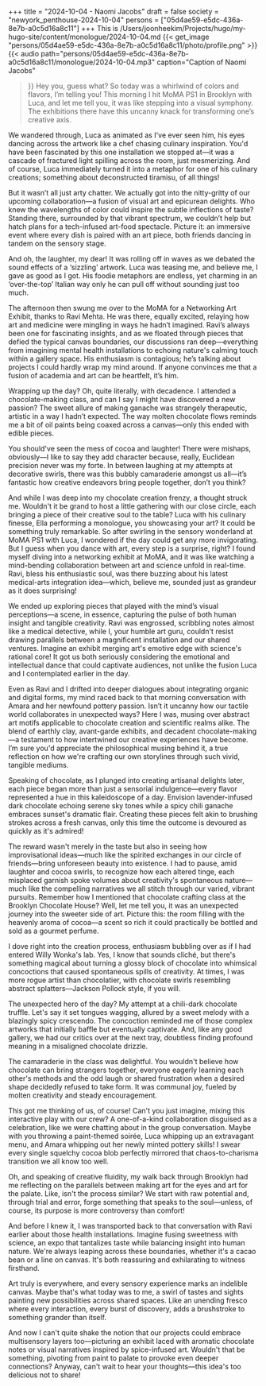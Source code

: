 +++
title = "2024-10-04 - Naomi Jacobs"
draft = false
society = "newyork_penthouse-2024-10-04"
persons = ["05d4ae59-e5dc-436a-8e7b-a0c5d16a8c11"]
+++
This is /Users/joonheekim/Projects/hugo/my-hugo-site/content/monologue/2024-10-04.md
{{< get_image "persons/05d4ae59-e5dc-436a-8e7b-a0c5d16a8c11/photo/profile.png" >}}
{{< audio
    path="persons/05d4ae59-e5dc-436a-8e7b-a0c5d16a8c11/monologue/2024-10-04.mp3" 
    caption="Caption of Naomi Jacobs"
>}}
Hey you, guess what?
So today was a whirlwind of colors and flavors, I’m telling you! This morning I hit MoMA PS1 in Brooklyn with Luca, and let me tell you, it was like stepping into a visual symphony. The exhibitions there have this uncanny knack for transforming one’s creative axis.

We wandered through, Luca as animated as I've ever seen him, his eyes dancing across the artwork like a chef chasing culinary inspiration. You'd have been fascinated by this one installation we stopped at—it was a cascade of fractured light spilling across the room, just mesmerizing. And of course, Luca immediately turned it into a metaphor for one of his culinary creations; something about deconstructed tiramisu, of all things!

But it wasn’t all just arty chatter. We actually got into the nitty-gritty of our upcoming collaboration—a fusion of visual art and epicurean delights. Who knew the wavelengths of color could inspire the subtle inflections of taste? Standing there, surrounded by that vibrant spectrum, we couldn’t help but hatch plans for a tech-infused art-food spectacle. Picture it: an immersive event where every dish is paired with an art piece, both friends dancing in tandem on the sensory stage. 

And oh, the laughter, my dear! It was rolling off in waves as we debated the sound effects of a ‘sizzling’ artwork. Luca was teasing me, and believe me, I gave as good as I got. His foodie metaphors are endless, yet charming in an ‘over-the-top’ Italian way only he can pull off without sounding just too much.

The afternoon then swung me over to the MoMA for a Networking Art Exhibit, thanks to Ravi Mehta. He was there, equally excited, relaying how art and medicine were mingling in ways he hadn’t imagined. Ravi’s always been one for fascinating insights, and as we floated through pieces that defied the typical canvas boundaries, our discussions ran deep—everything from imagining mental health installations to echoing nature's calming touch within a gallery space. His enthusiasm is contagious; he’s talking about projects I could hardly wrap my mind around. If anyone convinces me that a fusion of academia and art can be heartfelt, it’s him.

Wrapping up the day? Oh, quite literally, with decadence. I attended a chocolate-making class, and can I say I might have discovered a new passion? The sweet allure of making ganache was strangely therapeutic, artistic in a way I hadn’t expected. The way molten chocolate flows reminds me a bit of oil paints being coaxed across a canvas—only this ended with edible pieces.

You should've seen the mess of cocoa and laughter! There were mishaps, obviously—I like to say they add character because, really, Euclidean precision never was my forte. In between laughing at my attempts at decorative swirls, there was this bubbly camaraderie amongst us all—it’s fantastic how creative endeavors bring people together, don’t you think?

And while I was deep into my chocolate creation frenzy, a thought struck me. Wouldn't it be grand to host a little gathering with our close circle, each bringing a piece of their creative soul to the table? Luca with his culinary finesse, Ella performing a monologue, you showcasing your art? It could be something truly remarkable.
So after swirling in the sensory wonderland at MoMA PS1 with Luca, I wondered if the day could get any more invigorating. But I guess when you dance with art, every step is a surprise, right? I found myself diving into a networking exhibit at MoMA, and it was like watching a mind-bending collaboration between art and science unfold in real-time. Ravi, bless his enthusiastic soul, was there buzzing about his latest medical-arts integration idea—which, believe me, sounded just as grandeur as it does surprising!

We ended up exploring pieces that played with the mind’s visual perceptions—a scene, in essence, capturing the pulse of both human insight and tangible creativity. Ravi was engrossed, scribbling notes almost like a medical detective, while I, your humble art guru, couldn't resist drawing parallels between a magnificent installation and our shared ventures. Imagine an exhibit merging art's emotive edge with science's rational core! It got us both seriously considering the emotional and intellectual dance that could captivate audiences, not unlike the fusion Luca and I contemplated earlier in the day.

Even as Ravi and I drifted into deeper dialogues about integrating organic and digital forms, my mind raced back to that morning conversation with Amara and her newfound pottery passion. Isn’t it uncanny how our tactile world collaborates in unexpected ways? Here I was, musing over abstract art motifs applicable to chocolate creation and scientific realms alike. The blend of earthly clay, avant-garde exhibits, and decadent chocolate-making—a testament to how intertwined our creative experiences have become. I’m sure you'd appreciate the philosophical musing behind it, a true reflection on how we're crafting our own storylines through such vivid, tangible mediums.

Speaking of chocolate, as I plunged into creating artisanal delights later, each piece began more than just a sensorial indulgence—every flavor represented a hue in this kaleidoscope of a day. Envision lavender-infused dark chocolate echoing serene sky tones while a spicy chili ganache embraces sunset's dramatic flair. Creating these pieces felt akin to brushing strokes across a fresh canvas, only this time the outcome is devoured as quickly as it's admired!

The reward wasn't merely in the taste but also in seeing how improvisational ideas—much like the spirited exchanges in our circle of friends—bring unforeseen beauty into existence. I had to pause, amid laughter and cocoa swirls, to recognize how each altered tinge, each misplaced garnish spoke volumes about creativity's spontaneous nature—much like the compelling narratives we all stitch through our varied, vibrant pursuits.
Remember how I mentioned that chocolate crafting class at the Brooklyn Chocolate House? Well, let me tell you, it was an unexpected journey into the sweeter side of art. Picture this: the room filling with the heavenly aroma of cocoa—a scent so rich it could practically be bottled and sold as a gourmet perfume.

I dove right into the creation process, enthusiasm bubbling over as if I had entered Willy Wonka's lab. Yes, I know that sounds cliché, but there's something magical about turning a glossy block of chocolate into whimsical concoctions that caused spontaneous spills of creativity. At times, I was more rogue artist than chocolatier, with chocolate swirls resembling abstract splatters—Jackson Pollock style, if you will.

The unexpected hero of the day? My attempt at a chili-dark chocolate truffle. Let's say it set tongues wagging, allured by a sweet melody with a blazingly spicy crescendo. The concoction reminded me of those complex artworks that initially baffle but eventually captivate. And, like any good gallery, we had our critics over at the next tray, doubtless finding profound meaning in a misaligned chocolate drizzle.

The camaraderie in the class was delightful. You wouldn't believe how chocolate can bring strangers together, everyone eagerly learning each other's methods and the odd laugh or shared frustration when a desired shape decidedly refused to take form. It was communal joy, fueled by molten creativity and steady encouragement.

This got me thinking of us, of course! Can't you just imagine, mixing this interactive play with our crew? A one-of-a-kind collaboration disguised as a celebration, like we were chatting about in the group conversation. Maybe with you throwing a paint-themed soirée, Luca whipping up an extravagant menu, and Amara whipping out her newly minted pottery skills! I swear every single squelchy cocoa blob perfectly mirrored that chaos-to-charisma transition we all know too well.

Oh, and speaking of creative fluidity, my walk back through Brooklyn had me reflecting on the parallels between making art for the eyes and art for the palate. Like, isn't the process similar? We start with raw potential and, through trial and error, forge something that speaks to the soul—unless, of course, its purpose is more controversy than comfort!

And before I knew it, I was transported back to that conversation with Ravi earlier about those health installations. Imagine fusing sweetness with science, an expo that tantalizes taste while balancing insight into human nature. We're always leaping across these boundaries, whether it's a cacao bean or a line on canvas. It's both reassuring and exhilarating to witness firsthand.

Art truly is everywhere, and every sensory experience marks an indelible canvas. Maybe that's what today was to me, a swirl of tastes and sights painting new possibilities across shared spaces. Like an unending fresco where every interaction, every burst of discovery, adds a brushstroke to something grander than itself.

And now I can't quite shake the notion that our projects could embrace multisensory layers too—picturing an exhibit laced with aromatic chocolate notes or visual narratives inspired by spice-infused art. Wouldn't that be something, pivoting from paint to palate to provoke even deeper connections?
Anyway, can't wait to hear your thoughts—this idea's too delicious not to share!
